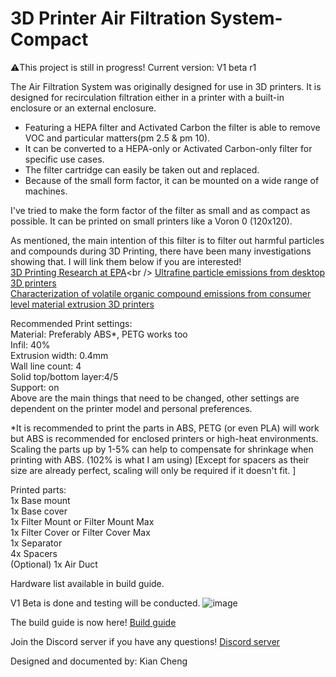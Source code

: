 # 3D Printer Air Filtration System-Compact

⚠️This project is still in progress! Current version: V1 beta r1

The Air Filtration System was originally designed for use in 3D printers.
It is designed for recirculation filtration either in a printer with a built-in enclosure or an external enclosure.

- Featuring a HEPA filter and Activated Carbon the filter is able to remove VOC and particular matters(pm 2.5 & pm 10).
- It can be converted to a HEPA-only or Activated Carbon-only filter for specific use cases.
- The filter cartridge can easily be taken out and replaced.
- Because of the small form factor, it can be mounted on a wide range of machines. 

I've tried to make the form factor of the filter as small and as compact as possible. It can be printed on small printers like a Voron 0 (120x120). 

As mentioned, the main intention of this filter is to filter out harmful particles and compounds during 3D Printing, there have been many investigations showing that. I will link them below if you are interested!<br />
[3D Printing Research at EPA](https://www.epa.gov/chemical-research/3d-printing-research-epa#:~:text=Studies%20have%20found%20that%20the,to%20human%20health%20when%20inhaled.)<br />
[Ultrafine particle emissions from desktop 3D printers](https://www.sciencedirect.com/science/article/pii/S1352231013005086)<br />
[Characterization of volatile organic compound emissions from consumer level material extrusion 3D printers](https://www.sciencedirect.com/science/article/pii/S0360132319304196)

Recommended Print settings:<br />
Material: Preferably ABS*, PETG works too<br />
Infil: 40%<br />
Extrusion width: 0.4mm<br />
Wall line count: 4<br />
Solid top/bottom layer:4/5<br />
Support: on<br />
Above are the main things that need to be changed, other settings are dependent on the printer model and personal preferences. 

*It is recommended to print the parts in ABS, PETG (or even PLA) will work but ABS is recommended for enclosed printers or high-heat environments. <br />
Scaling the parts up by 1-5% can help to compensate for shrinkage when printing with ABS. (102% is what I am using) 
[Except for spacers as their size are already perfect, scaling will only be required if it doesn't fit. ]

Printed parts:<br />
1x Base mount<br />
1x Base cover<br />
1x Filter Mount or Filter Mount Max<br />
1x Filter Cover or Filter Cover Max<br />
1x Separator<br />
4x Spacers<br />
(Optional) 1x Air Duct<br />

Hardware list available in build guide.

V1 Beta is done and testing will be conducted. 
![image](https://user-images.githubusercontent.com/120485197/224540378-1a8faa61-672b-4d6e-b401-d02c43f69cfe.png)

The build guide is now here! [Build guide](https://docs.google.com/document/d/1WegTf6bddh7x7phcnoO4NG55IbVqwgYoXUHPxPr9i4U/edit?usp=sharing)

Join the Discord server if you have any questions! [Discord server](https://discord.gg/GWHTsEvbd3)

Designed and documented by: Kian Cheng

